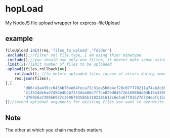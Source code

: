 # hopLoad
My NodeJS file upload wrapper for express-fileUpload


## example

```Javascript
fileUpload.init(req,'files_to_upload','folder') 
.exclude();//filter out file type, I am using thier mimetype
.include();//you should use only one filter, it doesnt make sense using both include and exclude
.limit(2)//limit number of files to be uploaded
.upload((files,rollback)=>{
    rollback(); //to delete uploaded files incase of errors during some callback operation
    res.json(files);
},[
        "d86c43a439cc045bb704e64feca77c31ea5b0e4cf28c07f770211a74ab2c8961.jpg",
        "213524de6ad7456b4b2b7253daa86c7f7ce829d84572b16080de0db19a330bc4.jpg",
        "d769b6a7390b6937c3606703585b1102301612c6e5a6ff81527d734eafc15ea3.jpg"
])//second optional arguments for existing files you want to overwrite
```

## Note
The other at which you chain methods matters
